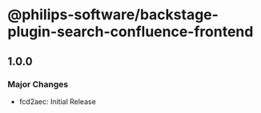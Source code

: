 # @philips-software/backstage-plugin-search-confluence-frontend

## 1.0.0

### Major Changes

- fcd2aec: Initial Release
